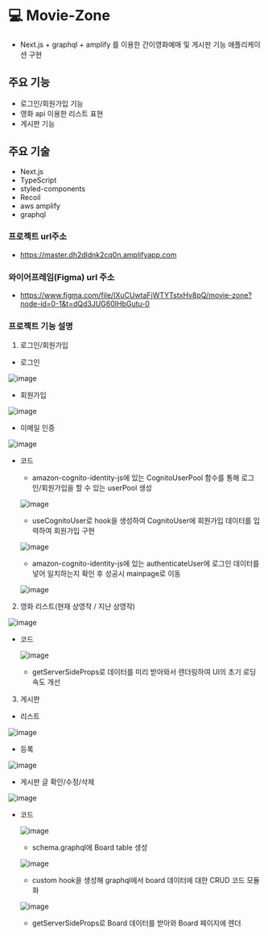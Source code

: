 # 💻 Movie-Zone


* Next.js + graphql + amplify 를 이용한 간이영화예매 및 게시판 기능 애플리케이션 구현

## 주요 기능

* 로그인/회원가입 기능
* 영화 api 이용한 리스트 표현
* 게시판 기능

## 주요 기술

* Next.js
* TypeScript
* styled-components
* Recoil
* aws amplify
* graphql

### 프로젝트 url주소
- https://master.dh2dldnk2cq0n.amplifyapp.com

### 와이어프레임(Figma) url 주소
- https://www.figma.com/file/IXuCUwtaFjWTYTstxHv8pQ/movie-zone?node-id=0-1&t=dQd3JUG60IHbGutu-0

### 프로젝트 기능 설명

1. 로그인/회원가입
 
  * 로그인

![image](https://user-images.githubusercontent.com/91539013/232228850-c001802c-a437-4f78-b861-b945604a4289.png)

  * 회원가입

![image](https://user-images.githubusercontent.com/91539013/232228904-f71b1b32-b889-4976-8327-12471cd1501e.png)

  * 이메일 인증

![image](https://user-images.githubusercontent.com/91539013/232228932-a2213970-5973-4e17-a47b-4ab6f5dacac2.png)

 * 코드
    - amazon-cognito-identity-js에 있는 CognitoUserPool 함수를 통해 로그인/회원가입을 할 수 있는 userPool 생성
  
    ![image](https://user-images.githubusercontent.com/91539013/232319288-6927d692-38af-4b87-a918-87f8d0b7622d.png)
  
    - useCognitoUser로 hook을 생성하여 CognitoUser에 회원가입 데이터를 입력하여 회원가입 구현

    ![image](https://user-images.githubusercontent.com/91539013/232319590-3a0cc9cc-552a-435b-9878-b381b03a54ec.png)

    - amazon-cognito-identity-js에 있는 authenticateUser에 로그인 데이터를 넣어 일치하는지 확인 후 성공시 mainpage로 이동
    
    ![image](https://user-images.githubusercontent.com/91539013/232319838-0355d91c-afce-4537-aa62-4ba79bbdacd6.png)

2. 영화 리스트(현재 상영작 / 지난 상영작)

![image](https://user-images.githubusercontent.com/91539013/232229036-fb4cb166-6982-448a-9f52-0a40ba321624.png)

 * 코드

   ![image](https://user-images.githubusercontent.com/91539013/232650058-90be3fe0-8b68-44ac-8e57-16493dacbcca.png)
   
   - getServerSideProps로 데이터를 미리 받아와서 렌더링하여 UI의 초기 로딩 속도 개선

3. 게시판
 * 리스트
 
 ![image](https://user-images.githubusercontent.com/91539013/232319016-d17ee069-c35a-4414-978b-dede8769e7a5.png)

 * 등록
 
 ![image](https://user-images.githubusercontent.com/91539013/232319056-d5f9d0f3-483d-448d-84fe-31d9eaf9b6c1.png)


 * 게시판 글 확인/수정/삭제
 
 ![image](https://user-images.githubusercontent.com/91539013/232319099-d1ab3963-3230-4de1-8d7a-8e0c16e6a4a0.png)
 
 * 코드
 
   ![image](https://user-images.githubusercontent.com/91539013/232652302-5405e545-6f76-412f-b7e1-5b59a31f1d3f.png)

   - schema.graphql에 Board table 생성
 
   ![image](https://user-images.githubusercontent.com/91539013/232652625-a9b3ece7-86ad-4f4d-9897-d8bd1a46cd85.png)
 
   - custom hook을 생성해 graphql에서 board 데이터에 대한 CRUD 코드 모듈화
 
   ![image](https://user-images.githubusercontent.com/91539013/232652470-96cb6035-e4ee-4ae1-b83c-d94c88624e26.png)

   - getServerSideProps로 Board 데이터를 받아와 Board 페이지에 렌더

